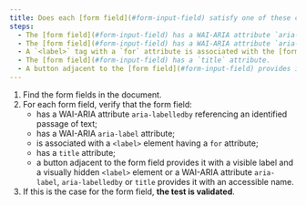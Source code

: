 ```yaml
---
title: Does each [form field](#form-input-field) satisfy one of these conditions?
steps:
  - The [form field](#form-input-field) has a WAI-ARIA attribute `aria-labelledby` referencing a [text passage](#text-passage-linked-by-aria-labelledby-or-aria-describedby) identified.
  - The [form field](#form-input-field) has a WAI-ARIA attribute `aria-label`.
  - A `<label>` tag with a `for` attribute is associated with the [form field](#form-input-field).
  - The [form field](#form-input-field) has a `title` attribute.
  - A button adjacent to the [form field](#form-input-field) provides it with a visible label and a visually hidden `<label>` element or a WAI-ARIA `aria-label` attribute, ` aria-labelledby` or `title` provides an accessible name for it.
---
```


1. Find the form fields in the document.
2. For each form field, verify that the form field:
   - has a WAI-ARIA attribute `aria-labelledby` referencing an identified passage of text;
   - has a WAI-ARIA `aria-label` attribute;
   - is associated with a `<label>` element having a `for` attribute;
   - has a `title` attribute;
   - a button adjacent to the form field provides it with a visible label and a visually hidden `<label>` element or a WAI-ARIA attribute `aria-label`, `aria-labelledby` or `title` provides it with an accessible name.
3. If this is the case for the form field, **the test is validated**.
